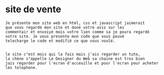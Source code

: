 # site de vente

    Je présente mon site web en html, css et javascript jaimerait
    que vous regardé mon site et doné votre avis sur les 
    commentair et envoiyé mois votre lien comme sa je poura regardé
    votre site. Je vous presente mon code que vous pouvé 
    telecharge le code et modifié ce que vous voulé.


    le site c"est mois qui la fais mais j'ais regarder un tuto,
    la chène s"appelle Le Designer du Web sa chaine est tros bien
    jais regarder pour l'ecran d'acceuille et pour l'ecran pour acheter
    les telephone.
